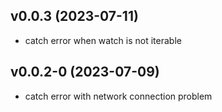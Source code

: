 ## v0.0.3 (2023-07-11)
- catch error when watch is not iterable

## v0.0.2-0 (2023-07-09)
- catch error with network connection problem